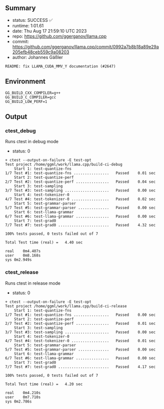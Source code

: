 ## Summary

- status:  SUCCESS ✅
- runtime: 1:01.61
- date:    Thu Aug 17 21:59:10 UTC 2023
- repo:    https://github.com/ggerganov/llama.cpp
- commit:  https://github.com/ggerganov/llama.cpp/commit/0992a7b8b18a89e29a205efb48ceb559c9a08203
- author:  Johannes Gäßler
```
README: fix LLAMA_CUDA_MMV_Y documentation (#2647)
```

## Environment

```
GG_BUILD_CXX_COMPILER=g++
GG_BUILD_C_COMPILER=gcc
GG_BUILD_LOW_PERF=1
```

## Output

### ctest_debug

Runs ctest in debug mode
- status: 0
```
+ ctest --output-on-failure -E test-opt
Test project /home/ggml/work/llama.cpp/build-ci-debug
    Start 1: test-quantize-fns
1/7 Test #1: test-quantize-fns ................   Passed    0.01 sec
    Start 2: test-quantize-perf
2/7 Test #2: test-quantize-perf ...............   Passed    0.04 sec
    Start 3: test-sampling
3/7 Test #3: test-sampling ....................   Passed    0.00 sec
    Start 4: test-tokenizer-0
4/7 Test #4: test-tokenizer-0 .................   Passed    0.02 sec
    Start 5: test-grammar-parser
5/7 Test #5: test-grammar-parser ..............   Passed    0.00 sec
    Start 6: test-llama-grammar
6/7 Test #6: test-llama-grammar ...............   Passed    0.00 sec
    Start 7: test-grad0
7/7 Test #7: test-grad0 .......................   Passed    4.32 sec

100% tests passed, 0 tests failed out of 7

Total Test time (real) =   4.40 sec

real	0m4.407s
user	0m8.168s
sys	0m2.949s
```

### ctest_release

Runs ctest in release mode
- status: 0
```
+ ctest --output-on-failure -E test-opt
Test project /home/ggml/work/llama.cpp/build-ci-release
    Start 1: test-quantize-fns
1/7 Test #1: test-quantize-fns ................   Passed    0.00 sec
    Start 2: test-quantize-perf
2/7 Test #2: test-quantize-perf ...............   Passed    0.01 sec
    Start 3: test-sampling
3/7 Test #3: test-sampling ....................   Passed    0.00 sec
    Start 4: test-tokenizer-0
4/7 Test #4: test-tokenizer-0 .................   Passed    0.01 sec
    Start 5: test-grammar-parser
5/7 Test #5: test-grammar-parser ..............   Passed    0.00 sec
    Start 6: test-llama-grammar
6/7 Test #6: test-llama-grammar ...............   Passed    0.00 sec
    Start 7: test-grad0
7/7 Test #7: test-grad0 .......................   Passed    4.17 sec

100% tests passed, 0 tests failed out of 7

Total Test time (real) =   4.20 sec

real	0m4.210s
user	0m7.710s
sys	0m2.786s
```
